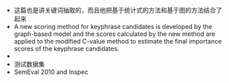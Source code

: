 - 这篇也是讲关键词抽取的，而且他把基于统计式的方法和基于图的方法结合了起来
- A new scoring method for keyphrase candidates is developed by the graph-based model and the scores calculated by the new method are applied to the modified C-value method to estimate the final importance scores of the keyphrase candidates.
-
- 测试数据集
- SemEval 2010 and Inspec